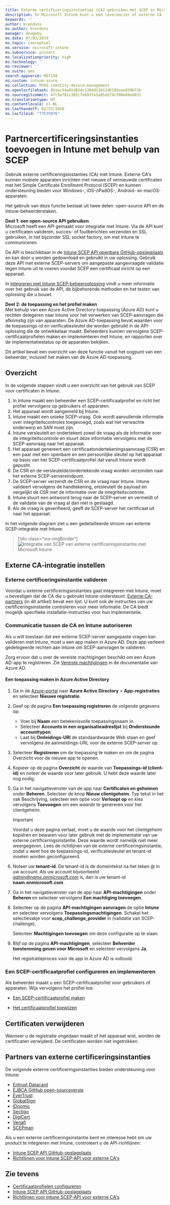 ```yaml
---
title: Externe certificeringsinstanties (CA) gebruiken met SCEP in Microsoft Intune - Azure | Microsoft Docs
description: In Microsoft Intune kunt u een leverancier of externe CA (certificeringsinstantie) toevoegen om certificaten uit te geven voor mobiele apparaten met het SCEP-protocol. In dit overzicht geeft een Azure Active Directory-toepassing (Azure AD) Microsoft Intune machtigingen om certificaten te valideren. Gebruik vervolgens de toepassings-id, verificatiesleutel en tenant-id van de AAD-toepassing in de installatie van uw SCEP-server om certificaten uit te geven.
keywords: ''
author: brenduns
ms.author: brenduns
manager: dougeby
ms.date: 07/03/2019
ms.topic: conceptual
ms.service: microsoft-intune
ms.subservice: protect
ms.localizationpriority: high
ms.technology: ''
ms.reviewer: ''
ms.suite: ems
search.appverid: MET150
ms.custom: intune-azure
ms.collection: M365-identity-device-management
ms.openlocfilehash: 85aac54a81d81dc138dd12612db183aae839b72b
ms.sourcegitcommit: 47c9af81c385c7e893fe5a85eb79cf08e69e6831
ms.translationtype: HT
ms.contentlocale: nl-NL
ms.lasthandoff: 02/25/2020
ms.locfileid: "77575976"
---
```

# <a name="add-partner-certification-authority-in-intune-using-scep"></a>Partnercertificeringsinstanties toevoegen in Intune met behulp van SCEP

Gebruik externe certificeringsinstanties (CA) met Intune. Externe CA's kunnen mobiele apparaten inrichten met nieuwe of vernieuwde certificaten met het Simple Certificate Enrollment Protocol (SCEP) en kunnen ondersteuning bieden voor Windows-, iOS-/iPadOS-, Android- en macOS-apparaten.

Het gebruik van deze functie bestaat uit twee delen: open-source API en de Intune-beheerderstaken.

**Deel 1: een open-source API gebruiken**  
Microsoft heeft een API gemaakt voor integratie met Intune. Via de API kunt u certificaten valideren, succes- of foutberichten verzenden en SSL gebruiken, in het bijzonder SSL socket factory, om met Intune te communiceren.

De API is beschikbaar in de [Intune SCEP API openbare GitHub-opslagplaats](https://github.com/Microsoft/Intune-Resource-Access/tree/develop/src/CsrValidation) en kan door u worden gedownload en gebruikt in uw oplossing. Gebruik deze API met externe SCEP-servers om aangepaste aangevraagde validatie tegen Intune uit te voeren voordat SCEP een certificaat inricht op een apparaat.

In [Integreren met Intune SCEP-beheeroplossing](scep-libraries-apis.md) vindt u meer informatie over het gebruik van de API, de bijbehorende methoden en het testen van oplossing die u bouwt.

**Deel 2: de toepassing en het profiel maken**  
Met behulp van een Azure Active Directory-toepassing (Azure AD) kunt u rechten delegeren naar Intune voor het verwerken van SCEP-aanvragen die afkomstig zijn van apparaten. De Azure AD-toepassing bevat waarden voor de toepassings-id en verificatiesleutel die worden gebruikt in de API-oplossing die de ontwikkelaar maakt. Beheerders kunnen vervolgens SCEP-certificaatprofielen maken en implementeren met Intune, en rapporten over de implementatiestatus op de apparaten bekijken.

Dit artikel bevat een overzicht van deze functie vanuit het oogpunt van een beheerder, inclusief het maken van de Azure AD-toepassing.

## <a name="overview"></a>Overzicht

In de volgende stappen vindt u een overzicht van het gebruik van SCEP voor certificaten in Intune:

1. In Intune maakt een beheerder een SCEP-certificaatprofiel en richt het profiel vervolgens op gebruikers of apparaten.
2. Het apparaat wordt aangemeld bij Intune.
3. Intune maakt een unieke SCEP-vraag. Ook wordt aanvullende informatie over integriteitscontroles toegevoegd, zoals wat het verwachte onderwerp en SAN moet zijn.
4. Intune versleutelt en ondertekent zowel de vraag als de informatie over de integriteitscontrole en stuurt deze informatie vervolgens met de SCEP-aanvraag naar het apparaat.
5. Het apparaat genereert een certificaatondertekeningsaanvraag (CSR) en een paar met een openbare en een persoonlijke sleutel op het apparaat op basis van het SCEP-certificaatprofiel dat vanuit Intune wordt gepusht.
6. De CSR en de versleutelde/ondertekende vraag worden verzonden naar het externe SCEP-servereindpunt.
7. De SCEP-server verzendt de CSR en de vraag naar Intune. Intune valideert vervolgens de handtekening, ontsleutelt de payload en vergelijkt de CSR met de informatie over de integriteitscontrole.
8. Intune stuurt een antwoord terug naar de SCEP-server en vermeldt of de validatie van de vraag al dan niet is geslaagd.  
9. Als de vraag is geverifieerd, geeft de SCEP-server het certificaat uit naar het apparaat.

In het volgende diagram ziet u een gedetailleerde stroom van externe SCEP-integratie met Intune:

> [!div class="mx-imgBorder"]
> ![Integratie van SCEP van externe certificeringsinstantie met Microsoft Intune](./media/certificate-authority-add-scep-overview/scep-certificate-vendor-integration.png)

## <a name="set-up-third-party-ca-integration"></a>Externe CA-integratie instellen

### <a name="validate-third-party-certification-authority"></a>Externe certificeringsinstantie valideren

Voordat u externe certificeringsinstanties gaat integreren met Intune, moet u bevestigen dat de CA die u gebruikt Intune ondersteunt. [Externe CA-partners](#third-party-certification-authority-partners) (in dit artikel) bevat een lijst. U kunt ook de instructies van uw certificeringsinstantie controleren voor meer informatie. De CA biedt mogelijk specifieke installatie-instructies voor hun implementatie.

### <a name="authorize-communication-between-ca-and-intune"></a>Communicatie tussen de CA en Intune autoriseren

Als u wilt toestaan dat een externe SCEP-server aangepaste vragen kan valideren met Intune, moet u een app maken in Azure AD. Deze app verleent gedelegeerde rechten aan Intune om SCEP-aanvragen te valideren.

Zorg ervoor dat u over de vereiste machtigingen beschikt om een Azure AD-app te registreren. Zie [Vereiste machtigingen](https://docs.microsoft.com/azure/azure-resource-manager/resource-group-create-service-principal-portal#required-permissions) in de documentatie van Azure AD.

#### <a name="create-an-application-in-azure-active-directory"></a>Een toepassing maken in Azure Active Directory  

1. Ga in de [Azure-portal](https://portal.azure.com) naar **Azure Active Directory** > **App-registraties** en selecteer **Nieuwe registratie**.  

2. Geef op de pagina **Een toepassing registreren** de volgende gegevens op:  
   - Voer bij **Naam** een betekenisvolle toepassingsnaam in.  
   - Selecteer **Accounts in een organisatieadreslijst** bij **Ondersteunde accounttypen**.  
   - Laat bij **Omleidings-URI** de standaardwaarde Web staan en geef vervolgens de aanmeldings-URL voor de externe SCEP-server op.  

3. Selecteer **Registreren** om de toepassing te maken en om de pagina Overzicht voor de nieuwe app te openen.  

4. Kopieer op de pagina **Overzicht** de waarde van **Toepassings-id (client-id)** en noteer de waarde voor later gebruik. U hebt deze waarde later nog nodig.  

5. Ga in het navigatievenster van de app naar **Certificaten en geheimen** onder **Beheren**. Selecteer de knop **Nieuw clientgeheim**. Typ tekst in het vak Beschrijving, selecteer een optie voor **Verloopt op** en kies vervolgens **Toevoegen** om een *waarde* te genereren voor het clientgeheim. 
   > [!IMPORTANT]  
   > Voordat u deze pagina verlaat, moet u de waarde voor het clientgeheim kopiëren en bewaren voor later gebruik met de implementatie van uw externe certificeringsinstantie. Deze waarde wordt namelijk niet meer weergegeven. Lees de richtlijnen van de externe certificeringsinstantie, zodat u weet hoe de toepassings-id, verificatiesleutel en tenant-id moeten worden geconfigureerd.  

6. Noteer uw **tenant-id**. De tenant-id is de domeintekst na het teken @ in uw account. Als uw account bijvoorbeeld *admin@name.onmicrosoft.com* is, dan is uw tenant-id **naam.onmicrosoft.com**.  

7. Ga in het navigatievenster van de app naar **API-machtigingen** onder **Beheren** en selecteer vervolgens **Een machtiging toevoegen**.  

8. Selecteer op de pagina **API-machtigingen aanvragen** de optie **Intune** en selecteer vervolgens **Toepassingsmachtigingen**. Schakel het selectievakje voor **scep_challenge_provider** in (validatie van SCEP-challenge).  

   Selecteer **Machtigingen toevoegen** om deze configuratie op te slaan.  

9. Blijf op de pagina **API-machtigingen**, selecteer **Beheerder toestemming geven voor Microsoft** en selecteer vervolgens **Ja**.  
   
   Het registratieproces voor de app in Azure AD is voltooid.





### <a name="configure-and-deploy-a-scep-certificate-profile"></a>Een SCEP-certificaatprofiel configureren en implementeren
Als beheerder maakt u een SCEP-certificaatprofiel voor gebruikers of apparaten. Wijs vervolgens het profiel toe.

- [Een SCEP-certificaatprofiel maken](certificates-profile-scep.md#create-a-scep-certificate-profile)

- [Het certificaatprofiel toewijzen](certificates-profile-scep.md#assign-the-certificate-profile)

## <a name="removing-certificates"></a>Certificaten verwijderen

Wanneer u de registratie ongedaan maakt of het apparaat wist, worden de certificaten verwijderd. De certificaten worden niet ingetrokken.

## <a name="third-party-certification-authority-partners"></a>Partners van externe certificeringsinstanties
De volgende externe certificeringsinstanties bieden ondersteuning voor Intune:

- [Entrust Datacard](https://go.entrustdatacard.com/pki/intune/)
- [EJBCA GitHub open-sourceversie](https://github.com/agerbergt/intune-ejbca-connector)
- [EverTrust](https://evertrust.fr/en/products/)
- [GlobalSign](https://downloads.globalsign.com/acton/attachment/2674/f-6903f60b-9111-432d-b283-77823cc65500/1/-/-/-/-/globalsign-aeg-microsoft-intune-integration-guide.pdf)
- [IDnomic](https://www.idnomic.com/)
- [Sectigo](https://sectigo.com/products)
- [DigiCert](https://knowledge.digicert.com/tutorials/microsoft-intune.html)
- [Venafi](https://www.venafi.com/platform/enterprise-mobility)
- [SCEPman](https://azuremarketplace.microsoft.com/marketplace/apps/gluckkanja.scepman)

Als u een externe certificeringsinstantie bent en interesse hebt om uw product te integreren met Intune, controleert u de API-richtlijnen:

- [Intune SCEP API GitHub-opslagplaats](https://github.com/Microsoft/Intune-Resource-Access/tree/develop/src/CsrValidation)
- [Richtlijnen voor Intune SCEP-API voor externe CA's ](scep-libraries-apis.md)

## <a name="see-also"></a>Zie tevens

- [Certificaatprofielen configureren](certificates-scep-configure.md)
- [Intune SCEP API GitHub-opslagplaats](https://github.com/Microsoft/Intune-Resource-Access/tree/develop/src/CsrValidation)
- [Richtlijnen voor Intune SCEP-API voor externe CA's ](scep-libraries-apis.md)
